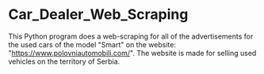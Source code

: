 # Car_Dealer_Web_Scraping
This Python program does a web-scraping for all of the advertisements for the used cars of the model "Smart" on the website:
"https://www.polovniautomobili.com/". The website is made for selling used vehicles on the territory of Serbia.
